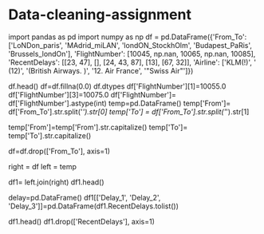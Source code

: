 # Data-cleaning-assignment
import pandas as pd
import numpy as np
df = pd.DataFrame({'From_To': ['LoNDon_paris', 'MAdrid_miLAN',
'londON_StockhOlm', 'Budapest_PaRis', 'Brussels_londOn'],
'FlightNumber': [10045, np.nan, 10065, np.nan, 10085],
'RecentDelays': [[23, 47], [], [24, 43, 87], [13], [67, 32]],
'Airline': ['KLM(!)', '<Air France> (12)', '(British Airways. )',
'12. Air France', '"Swiss Air"']})
  
df.head()
df=df.fillna(0.0)
df.dtypes
df['FlightNumber'][1]=10055.0
df['FlightNumber'][3]=10075.0
df['FlightNumber']= df['FlightNumber'].astype(int)
temp=pd.DataFrame()
temp['From']= df['From_To'].str.split('_').str[0]
temp['To'] = df['From_To'].str.split('_').str[1]

temp['From']=temp['From'].str.capitalize()
temp['To']= temp['To'].str.capitalize()

df=df.drop(['From_To'], axis=1)

right = df
left = temp

df1= left.join(right)
df1.head()

delay=pd.DataFrame()
df1[['Delay_1', 'Delay_2', 'Delay_3']]=pd.DataFrame(df1.RecentDelays.tolist())

df1.head()
df1.drop(['RecentDelays'], axis=1)
